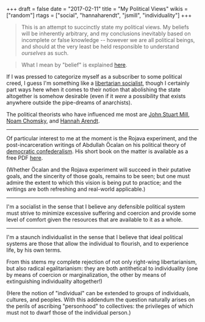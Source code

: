 +++
draft = false
date = "2017-02-11"
title = "My Political Views"
wikis = ["random"]
rtags = ["social", "hannaharendt", "jsmill", "individuality"]
+++

> This is an attempt to succinctly state my political views.
> My beliefs will be inherently arbitrary, and my conclusions inevitably based
> on incomplete or false knowledge -- however we are all political beings, and
> should at the very least be held responsible to understand *ourselves* as
> such.

> What I mean by "belief" is explained [here](/r/conclusions/).

If I was pressed to categorize myself as a subscriber to some political creed, I
guess I'm something like a
[libertarian socialist](https://en.wikipedia.org/wiki/Libertarian_socialism),
though I certainly part ways here when it comes to their notion that abolishing
the state altogether is somehow desirable (even if it *were* a possibility that
exists anywhere outside the pipe-dreams of anarchists).

The political theorists who have influenced me most are
[John Stuart Mill](/q/john_stuart_mill/),
[Noam Chomsky](https://en.wikipedia.org/wiki/Noam_Chomsky), and
[Hannah Arendt](/q/hannah_arendt/).

---

Of particular interest to me at the moment is the Rojava experiment, and the
post-incarceration writings of Abdullah Öcalan on his political theory of
[democratic confederalism](https://en.wikipedia.org/wiki/Democratic_Confederalism).
His short book on the matter is available as a free PDF
[here](http://www.freeocalan.org/wp-content/uploads/2012/09/Ocalan-Democratic-Confederalism.pdf).

(Whether Öcalan and the Rojava experiment will succeed in their putative
goals, and the sincerity of those goals, remains to be seen; but one must admire
the extent to which this vision is being put to practice; and the writings are
both refreshing and real-world applicable.)

---

I'm a socialist in the sense that I believe any defensible political system must
strive to minimize excessive suffering and coercion and provide some level of
comfort given the resources that are available to it as a whole.

---

I'm a staunch individualist in the sense that I believe that ideal political
systems are those that allow the individual to flourish, and to experience life,
by his own terms.

From this stems my complete rejection of not only right-wing libertarianism,
but also radical egalitarianism: they are both antithetical to individuality
(one by means of coercion or marginalization, the other by means of
extinguishing individuality altogether!)

(Here the notion of "individual" can be extended to groups of individuals,
cultures, and peoples. With this addendum the question naturally arises on the
perils of ascribing "personhood" to collectives: the privileges of which must
not to dwarf those of the individual person.)
